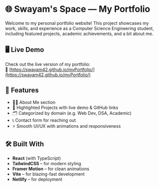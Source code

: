 # 🌐 Swayam's Space — My Portfolio

Welcome to my personal portfolio website! This project showcases my work, skills, and experience as a Computer Science Engineering student, including featured projects, academic achievements, and a bit about me.

## 🖥️ Live Demo

Check out the live version of my portfolio:  
🔗 [https://swayam42.github.io/myPortfolio/](https://swayam42.github.io/myPortfolio/)

## 📌 Features

- 🧑‍💻 About Me section
- 🚀 Highlighted Projects with live demo & GitHub links
- 🗂️ Categorized by domain (e.g. Web Dev, DSA, Academic)
- 📞 Contact form for reaching out
- ⚡ Smooth UI/UX with animations and responsiveness

## 🛠️ Built With

- **React** (with TypeScript)
- **TailwindCSS** – for modern styling
- **Framer Motion** – for clean animations
- **Vite** – for blazing-fast development
- **Netlify** – for deployment



